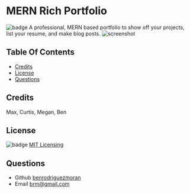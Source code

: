 # MERN Rich Portfolio
![badge](https://img.shields.io/badge/license-MIT-blue.svg)
A professional, MERN based portfolio to show off your projects, list your resume, and make blog posts.
![screenshot](assets/images/screenshot.png)
## Table Of Contents


- [Credits](#credits)
- [License](#license)
- [Questions](#questions)






## Credits 
Max, Curtis, Megan, Ben
## License 

![badge](https://img.shields.io/badge/license-MIT-blue.svg) [MIT Licensing](https://opensource.org/license/mit/)

## Questions
- Github [benrodriguezmoran](https://github.com/benrodriguezmoran) 
- Email [brm@gmail.com](mailto:brm@gmail.com)
